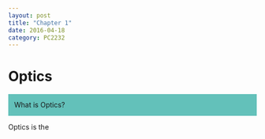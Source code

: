 ```yaml
---
layout: post
title: "Chapter 1"
date: 2016-04-18
category: PC2232
---
```


<h1>Optics</h1>

<div style="padding:12px;background-color:#63C1BA;line-height:1.4;">
What is Optics?
</div>

Optics is the

